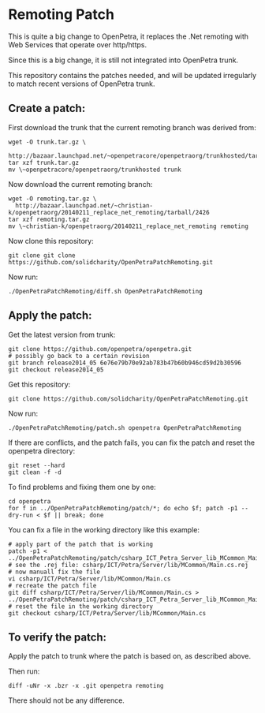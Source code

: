 Remoting Patch
==============

This is quite a big change to OpenPetra, it replaces the .Net remoting with Web Services that operate over http/https.

Since this is a big change, it is still not integrated into OpenPetra trunk.

This repository contains the patches needed, and will be updated irregularly to match recent versions of OpenPetra trunk.

Create a patch:
---------------

First download the trunk that the current remoting branch was derived from:

    wget -O trunk.tar.gz \
      http://bazaar.launchpad.net/~openpetracore/openpetraorg/trunkhosted/tarball/2514
    tar xzf trunk.tar.gz
    mv \~openpetracore/openpetraorg/trunkhosted trunk

Now download the current remoting branch:

    wget -O remoting.tar.gz \
      http://bazaar.launchpad.net/~christian-k/openpetraorg/20140211_replace_net_remoting/tarball/2426
    tar xzf remoting.tar.gz
    mv \~christian-k/openpetraorg/20140211_replace_net_remoting remoting

Now clone this repository:

    git clone git clone https://github.com/solidcharity/OpenPetraPatchRemoting.git

Now run:

    ./OpenPetraPatchRemoting/diff.sh OpenPetraPatchRemoting

Apply the patch:
----------------

Get the latest version from trunk:

    git clone https://github.com/openpetra/openpetra.git
    # possibly go back to a certain revision
    git branch release2014_05 6e76e79b70e92ab783b47b60b946cd59d2b30596
    git checkout release2014_05

Get this repository:

    git clone https://github.com/solidcharity/OpenPetraPatchRemoting.git

Now run:

    ./OpenPetraPatchRemoting/patch.sh openpetra OpenPetraPatchRemoting

If there are conflicts, and the patch fails, you can fix the patch and reset the openpetra directory:

    git reset --hard
    git clean -f -d

To find problems and fixing them one by one:

    cd openpetra
    for f in ../OpenPetraPatchRemoting/patch/*; do echo $f; patch -p1 --dry-run < $f || break; done

You can fix a file in the working directory like this example:

    # apply part of the patch that is working
    patch -p1 < ../OpenPetraPatchRemoting/patch/csharp_ICT_Petra_Server_lib_MCommon_Main.cs.patch
    # see the .rej file: csharp/ICT/Petra/Server/lib/MCommon/Main.cs.rej
    # now manuall fix the file
    vi csharp/ICT/Petra/Server/lib/MCommon/Main.cs
    # recreate the patch file
    git diff csharp/ICT/Petra/Server/lib/MCommon/Main.cs > ../OpenPetraPatchRemoting/patch/csharp_ICT_Petra_Server_lib_MCommon_Main.cs.patch
    # reset the file in the working directory
    git checkout csharp/ICT/Petra/Server/lib/MCommon/Main.cs


To verify the patch:
--------------------
Apply the patch to trunk where the patch is based on, as described above.

Then run:

    diff -uNr -x .bzr -x .git openpetra remoting

There should not be any difference.

